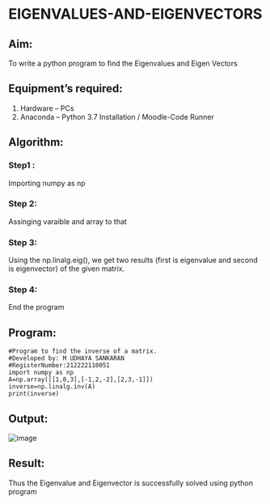 # EIGENVALUES-AND-EIGENVECTORS
## Aim:
To write a python program to find the Eigenvalues and Eigen Vectors
## Equipment’s required:
1. 	Hardware – PCs
2. 	Anaconda – Python 3.7 Installation / Moodle-Code Runner
## Algorithm:
### Step1 : 
Importing numpy as np
### Step 2: 
Assinging varaible and array to that
### Step 3: 
Using the np.linalg.eig(),  we get two results (first is eigenvalue and second is eigenvector) of the given matrix.
### Step 4: 
End the program

## Program:
```
#Program to find the inverse of a matrix.
#Developed by: M UDHAYA SANKARAN 
#RegisterNumber:212222110051
import numpy as np
A=np.array([[1,0,3],[-1,2,-2],[2,3,-1]])
inverse=np.linalg.inv(A)
print(inverse)
```
## Output:
![image](https://github.com/Udhayasankaran04/EIGENVALUES-AND-EIGENVECTORS/assets/119393933/a388616e-a2ac-40ee-82bf-496eef32ceea)

## Result:
Thus the Eigenvalue and Eigenvector is successfully solved using python program
